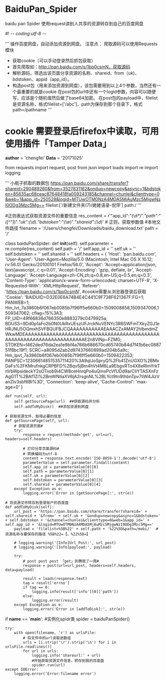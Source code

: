 # BaiduPan_Spider
baidu pan Spider
使用request讲别人共享的资源转存到自己的百度网盘


#! -*- coding:utf-8 -*-


'''
操作百度网盘，自动添加资源到网盘。
注意点：
爬取源码可以使用Requests模块
* 获取cookie（可以手动登录然后抓包获取）
* 首先爬取如：http://pan.baidu.com/s/1bp0csmN，获取源码
* 解析源码，筛选出该页面分享资源的名称、shareid、from（uk)、bdstoken、appid（app_id）。
* 构造post包（用来添加资源到网盘），该包需要用到以上4个参数，当然还有一个最重要的就是cookie
在post包的url中还有一个logid参数，内容可以随便写，应该是个随机值然后做了base64加密。
在post包的payload中，filelist是资源名称，格式filelist=['/abc']，path为保存到那个目录下，格式path=/pathname
'''



# cookie 需要登录后firefox中读取，可用使用插件「Tamper Data」

__author__ = 'chengfei'
__Data__ = '20171025'

from requests import request, post
from json import loads
import re
import logging

'''
小瓶子抓取的数据包
https://pan.baidu.com/share/transfer?shareid=290489260&from=3527831162&ondup=newcopy&async=1&bdstoken=85635ac68ceac87648418fa009243185&channel=chunlei&clienttype=0&web=1&app_id=250528&logid=MTUwOTM0NzA4MDA5MjAuMzc5MjgwNzI0ODg3Mzc5Mg==
filelist:['/新建文件夹(7)/姥姥语录-倪萍']
path:/
'''

#正则表达式获取资源文件的重要信息
res_content = r'"app_id":"(\d*)".*"path":"([^"]*)".*"uk":(\d*).*"bdstoken":"(\w*)".*"shareid":(\d*)'  # 正则，获取参数值
#本地文件路径
filename = '/Users/chengfei/Downloads/baidu_download.txt'
path = '/'


class baiduPanSpider:
    def __init__(self):
        self.parameter = re.compile(res_content)
        self.path = '/'
        self.app_id = ''
        self.uk = ''
        self.bdstoken = ''
        self.shareid = ''
        self.headers = {
            'Host': 'pan.baidu.com',
            'User-Agent': 'User-Agent=Mozilla/5.0 (Macintosh; Intel Mac OS X 10.12; rv:56.0) Gecko/20100101 Firefox/56.0',
            'Accept': 'Accept=application/json, text/javascript, */*; q=0.01',
            'Accept-Encoding': 'gzip, deflate, br',
            'Accept-Language': 'Accept-Language=zh-CN,zh;q=0.8,en-US;q=0.5,en;q=0.3',
            'Content-Type': 'application/x-www-form-urlencoded; charset=UTF-8',
            'X-Requested-With': 'XMLHttpRequest',
            'Referer': 'https://pan.baidu.com/s/1bp0csmN',
            #cookie需要从浏览器登录后获取
            'Cookie': 'BAIDUID=D32E0E6A74B4E4C441C9F738F621367F:FG=1; PANWEB=1; Hm_lvt_7a3960b6f067eb0085b7f96ff5e660b0=1509008858,1509347006,1509347062; cflag=15%3A3; FP_UID=49f66836d766350e8883279c0479925a; BDUSS=9Dd0p1aFo2b0N0UkRxUEszUFJrckNuVENYc3R6SWFmTXkyZGJ1eHRJNU5OQmxhSVFBQUFBJCQAAAAAAAAAAAEAAACZxAMAY2hlbmdmZWkwMDEAAAAAAAAAAAAAAAAAAAAAAAAAAAAAAAAAAAAAAAAAAAAAAAAAAAAAAAAAAAAAAAAAAAAAAE2n8VlNp~FZMG; STOKEN=f462ded76da2ea1e9bf4a766b686670cd65740b84d7f41b6ec088751f8bc19f1; SCRC=a8095d2ab2d97437660899ad204b5a9c; Hm_lpvt_7a3960b6f067eb0085b7f96ff5e660b0=1509422353; PANPSC=12306614851535711420%3A9qIJoSpryQ%2Fb41ZnUGXO%2BMxDaFs%2FKMrufnkgCRPBFD%2Bqv5jBm4hVt4M6La9EbgvRTo4X8eRImYrkTnVbWpsideckY2sOTxob9i4CW8ceHnrqPo4uQmxPcVfUDd9arCIiYTASXnFzAgG1T%2BAf1Zi%2BmWNtiaXV6jA2rsgnNL%2BLYct9tn9thbnTpv7IiW4JizVanZlv3sbf6BI%3D',
            'Connection': 'keep-alive',
            'Cache-Control': 'max-age=0'
        }

    def run(self, url):
        self.getSourcePage(url)  ##获取源码并分析
        self.addToMyDisk()  ##添加资源到网盘

    # 获取资源文件，取得必要的信息
    def getSourcePage(self, url):
        # 获取资源页面#
        try:
            response = request(method='get', url=url, headers=self.headers)

            # 打印分享页面源码#
            # 转换编码为utf-8
            content = response.text.encode('ISO-8859-1').decode('utf-8')
            parameterValue = self.parameter.findall(content)
            self.app_id = parameterValue[0][0]
            self.path = parameterValue[0][1]
            self.uk = parameterValue[0][2]
            self.bdstoken = parameterValue[0][3]
            self.shareid = parameterValue[0][4]
        except Exception as e:
            logging.error('Error in [getSourcePage]:', str(e))

    # 将资源文件转存到登录账户的百度盘
    def addToMyDisk(self):
        url_post = 'https://pan.baidu.com/share/transfer?shareid=' + self.shareid + '&from=' + self.uk + '&ondup=newcopy&async=1&bdstoken=' + self.bdstoken + '&channel=chunlei&clienttype=0&web=1&app_id=' + self.app_id + '&logid=MTUwOTM0NzA4MDA5MjAuMzc5MjgwNzI0ODg3Mzc5Mg=='
        payload = 'filelist=%5B%22' + self.path + '%22%5D&path=/mobi/'  # 资源名称与要保存的路径 %5B%22=【，%22%5D=】

        # logging.warning('[Info]Url_Post:', url_post)
        # logging.warning('[Info]payload:', payload)

        try:
            # post post post 「get」折腾我了一周#
            response = post(url=url_post, headers=self.headers, data=payload)

            result = loads(response.text)
            tag = result['errno']
            if tag == 0:
                logging.info(result['info'][0]['path'])
            else:
                logging.error(result)
        except Exception as e:
            logging.error('Error in [addToDisk]:', str(e))


if __name__ == '__main__':
    #实例化spidr类
    spider = baiduPanSpider()

    try:
        with open(filename, 'r') as urlsFile:
            # 将文件中的url读取进数组
            urls = [i.strip('\r').strip('\n') for i in urlsFile.readlines()]
            for url in urls:
                logging.info('shareurl:' + url)
                #开始获取资源文件信息，转存到我的百度盘
                spider.run(url)
    except IOError:
        logging.error('Error:filename error')
